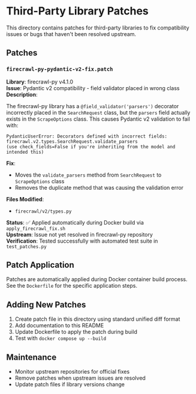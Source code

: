 # Third-Party Library Patches

This directory contains patches for third-party libraries to fix compatibility issues or bugs that haven't been resolved upstream.

## Patches

### `firecrawl-py-pydantic-v2-fix.patch`

**Library**: firecrawl-py v4.1.0  
**Issue**: Pydantic v2 compatibility - field validator placed in wrong class  
**Description**: 

The firecrawl-py library has a `@field_validator('parsers')` decorator incorrectly placed in the `SearchRequest` class, but the `parsers` field actually exists in the `ScrapeOptions` class. This causes Pydantic v2 validation to fail with:

```
PydanticUserError: Decorators defined with incorrect fields: 
firecrawl.v2.types.SearchRequest.validate_parsers 
(use check_fields=False if you're inheriting from the model and intended this)
```

**Fix**: 
- Moves the `validate_parsers` method from `SearchRequest` to `ScrapeOptions` class
- Removes the duplicate method that was causing the validation error

**Files Modified**: 
- `firecrawl/v2/types.py`

**Status**: ✅ Applied automatically during Docker build via `apply_firecrawl_fix.sh`  
**Upstream**: Issue not yet resolved in firecrawl-py repository  
**Verification**: Tested successfully with automated test suite in `test_patches.py`

## Patch Application

Patches are automatically applied during Docker container build process. See the `Dockerfile` for the specific application steps.

## Adding New Patches

1. Create patch file in this directory using standard unified diff format
2. Add documentation to this README
3. Update Dockerfile to apply the patch during build
4. Test with `docker compose up --build`

## Maintenance

- Monitor upstream repositories for official fixes
- Remove patches when upstream issues are resolved
- Update patch files if library versions change